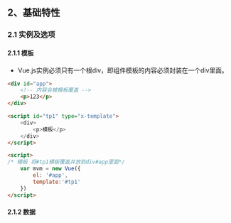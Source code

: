 ## 2、基础特性

### 2.1 实例及选项

#### 2.1.1 模板

* Vue.js实例必须只有一个根div，即组件模板的内容必须封装在一个div里面。

```html
<div id="app">
    <!-- 内容会被模板覆盖 -->
    <p>123</p>
</div>

<script id="tp1" type="x-template">
    <div>
        <p>模板</p>
    </div>
</script>

<script>
/* 模板 将#tp1模板覆盖并放到div#app里面*/
    var mvm = new Vue({
        el: '#app',
        template:'#tp1'
    })
</script>
```

#### 2.1.2 数据




